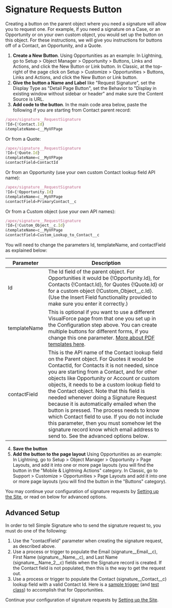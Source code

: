 # Signature Requests Button

Creating a button on the parent object where you need a signature will allow you to request one.  For example, if you need a signature on a Case, or an Opportunity or on your own custom object, you would set up the button on this object.  For these instructions, we will give you instructions for buttons off of a Contact, an Opportunity, and a Quote.

1. <b>Create a New Button</b>.  Using Opportunities as an example: In Lightning, go to Setup > Object Manager > Opportunity > Buttons, Links and Actions, and click the New Button or Link button.  In Classic, at the top-right of the page click on Setup > Customize > Opportunities > Buttons, Links and Actions, and click the New Button or Link button.
2. <b>Give the button a Name and Label</b> like "Request Signature", set the Display Type as "Detail Page Button", set the Behavior to "Display in existing window without sidebar or header" and make sure the Content Source is URL.
3. <b>Add code to the button</b>.  In the main code area below, paste the following if you are starting from Contact parent record:

```javascript
/apex/signature__RequestSignature
?Id={!Contact.Id}
&templateName=c__MyVFPage
```

Or from a Quote:

```javascript
/apex/signature__RequestSignature
?Id={!Quote.Id}
&templateName=c__MyVFPage
&contactField=ContactId
```

Or from an Opportunity (use your own custom Contact lookup field API name):

```javascript
/apex/signature__RequestSignature
?Id={!Opportunity.Id}
&templateName=c__MyVFPage
&contactField=PrimaryContact__c
```

Or from a Custom object (use your own API names):

```javascript
/apex/signature__RequestSignature
?Id={!Custom_Object__c.Id}
&templateName=c__MyVFPage
&contactField=Custom_Lookup_to_Contact__c
```

You will need to change the parameters Id, templateName, and contactField as explained below:

| Parameter              | Description                                                                    |
|------------------------|--------------------------------------------------------------------------------|
| Id | The Id field of the parent object.  For Opportunities it would be {!Opportunity.Id}, for Contacts {!Contact.Id}, for Quotes {!Quote.Id} or for a custom object {!Custom_Object__c.Id}.  (Use the Insert Field functionality provided to make sure you enter it correctly.) |
| templateName | This is optional if you want to use a different VisualForce page from that one you set up in the Configuration step above.  You can create multiple buttons for different forms, if you change this one parameter. [More about PDF templates here](http://www.google.com). |
| contactField | This is the API name of the Contact lookup field on the Parent object. For Quotes it would be ContactId, for Contacts it is not needed, since you are starting from a Contact, and for other objects like Opportunity or Account or custom objects, it needs to be a custom lookup field to the Contact object.  Note that this field is needed whenever doing a Signature Request because it is automatically emailed when the button is pressed.  The process needs to know which Contact field to use. If you do not include this parameter, then you must somehow let the signature record know which email address to send to.  See the advanced options below. |

4. <b>Save the button</b>
5. <b>Add the button to the page layout</b>  Using Opportunities as an example: In Lightning, go to Setup > Object Manager > Opportunity > Page Layouts, and add it into one or more page layouts (you will find the button in the "Mobile & Lightning Actions" category.  In Classic, go to Support > Customize > Opportunities > Page Layouts and add it into one or more page layouts (you will find the button in the "Buttons" category).

You may continue your configuration of signature requests by [Setting up the Site](SiteSetup.md), or read on below for advanced options.

## Advanced Setup

In order to tell Simple Signature who to send the signature request to, you must do one of the following:

1. Use the "contactField" parameter when creating the signature request, as described above.
2. Use a process or trigger to populate the Email (signature__Email__c), First Name (signature__Name__c), and Last Name (signature__Name_2__c) fields when the Signature record is created.  If the Contact field is not populated, then this is the way to get the request out.
3. Use a process or trigger to populate the Contact (signature__Contact__c) lookup field with a valid Contact Id.  Here is a [sample trigger](https://github.com/ToAFinish/simplesignature/blob/master/classes/SampleOpportunityPDFController) (and [test class](https://github.com/ToAFinish/simplesignature/blob/master/classes/SampleOpportunityPDFControllerTest)) to accomplish that for Opportunities. 

Continue your configuration of signature requests by [Setting up the Site](SiteSetup.md).
